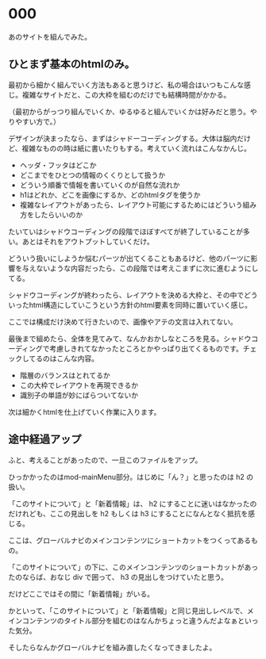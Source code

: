 000
========

あのサイトを組んでみた。

## ひとまず基本のhtmlのみ。

最初から細かく組んでいく方法もあると思うけど、私の場合はいつもこんな感じ。複雑なサイトだと、この大枠を組むのだけでも結構時間がかかる。

（最初からがっつり組んでいくか、ゆるゆると組んでいくかは好みだと思う。やりやすい方で。）

デザインが決まったなら、まずはシャドーコーディングする。大体は脳内だけど、複雑なものの時は紙に書いたりもする。考えていく流れはこんなかんじ。
- ヘッダ・フッタはどこか
- どこまでをひとつの情報のくくりとして扱うか
- どういう順番で情報を書いていくのが自然な流れか
- h1はどれか、どこを画像にするか、どのhtmlタグを使うか
- 複雑なレイアウトがあったら、レイアウト可能にするためにはどういう組み方をしたらいいのか

たいていはシャドウコーディングの段階でほぼすべてが終了していることが多い。あとはそれをアウトプットしていくだけ。

どういう扱いにしようか悩むパーツが出てくることもあるけど、他のパーツに影響を与えないような内容だったら、この段階では考えこまずに次に進むようにしてる。

シャドウコーディングが終わったら、レイアウトを決める大枠と、その中でどういったhtml構造にしていこうという方針のhtml要素を同時に置いていく感じ。

ここでは構成だけ決めて行きたいので、画像やアテの文言は入れてない。

最後まで組めたら、全体を見てみて、なんかおかしなところを見る。シャドウコーディングで考慮しきれてなかったところとかやっぱり出てくるものです。チェックしてるのはこんな内容。
- 階層のバランスはとれてるか
- この大枠でレイアウトを再現できるか
- 識別子の単語が妙にばらついてないか

次は細かくhtmlを仕上げていく作業に入ります。

## 途中経過アップ

ふと、考えることがあったので、一旦このファイルをアップ。

ひっかかったのはmod-mainMenu部分。はじめに「ん？」と思ったのは h2 の扱い。

「このサイトについて」と「新着情報」は、 h2 にすることに迷いはなかったのだけれども、ここの見出しを h2 もしくは h3 にすることになんとなく抵抗を感じる。

ここは、グローバルナビのメインコンテンツにショートカットをつくってあるもの。

「このサイトについて」の下に、このメインコンテンツのショートカットがあったのならば、おなじ div で囲って、 h3 の見出しをつけていたと思う。

だけどここではその間に「新着情報」がいる。

かといって、「このサイトについて」と「新着情報」と同じ見出しレベルで、メインコンテンツのタイトル部分を組むのはなんかちょっと違うんだよなぁといった気分。

そしたらなんかグローバルナビを組み直したくなってきましたよ。
